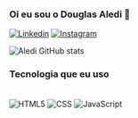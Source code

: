 ### Oi eu sou o Douglas Aledi 👋
[![Linkedin](https://img.shields.io/badge/LinkedIn-0077B5?style=for-the-badge&logo=linkedin&logoColor=white)](www.linkedin.com/in/douglas-aledi-83b923271)
[![Instagram](https://img.shields.io/badge/Instagram-E4405F?style=for-the-badge&logo=instagram&logoColor=white)]([www.linkedin.com/in/douglas-aledi-83b923271](https://www.instagram.com/douglasaledi13?igsh=aDl6azF1OXk4Y2p0))

![Aledi GitHub stats](https://github-readme-stats.vercel.app/api?username=DouglasAledi&show_icons=true&theme=dracula)

### Tecnologia que eu uso

<div style="display: inline_block"><br/>
 <img align="center" alt="HTML5" src="https://img.shields.io/badge/HTML5-E34F26?style=for-the-badge&logo=html5&logoColor=white" />
 <img align="center" alt="CSS" src="https://img.shields.io/badge/CSS3-1572B6?style=for-the-badge&logo=css3&logoColor=white" />
 <img align="center" alt="JavaScript" src="https://img.shields.io/badge/JavaScript-F7DF1E?style=for-the-badge&logo=javascript&logoColor=black" />
</div>
